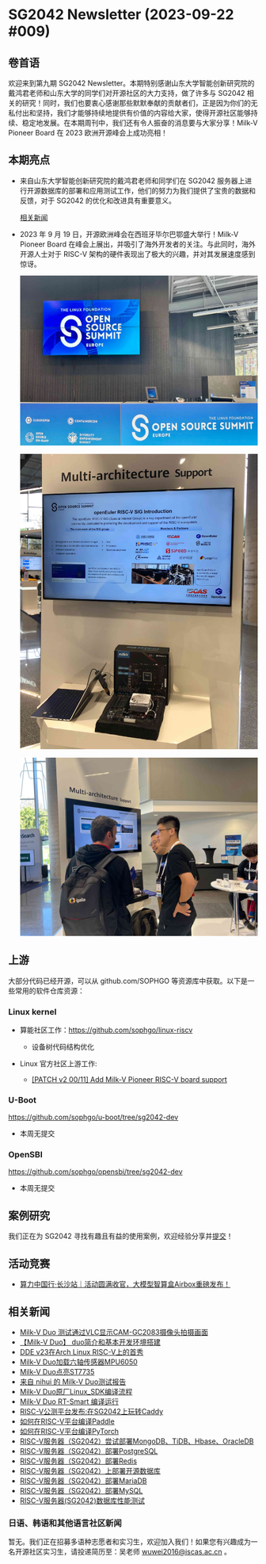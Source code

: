 # SG2042 Newsletter (2023-09-22 #009)

## 卷首语

欢迎来到第九期 SG2042 Newsletter。本期特别感谢山东大学智能创新研究院的戴鸿君老师和山东大学的同学们对开源社区的大力支持，做了许多与 SG2042 相关的研究！同时，我们也要衷心感谢那些默默奉献的贡献者们，正是因为你们的无私付出和坚持，我们才能够持续地提供有价值的内容给大家，使得开源社区能够持续、稳定地发展。在本期周刊中，我们还有令人振奋的消息要与大家分享！Milk-V Pioneer Board 在 2023 欧洲开源峰会上成功亮相！

## 本期亮点

+ 来自山东大学智能创新研究院的戴鸿君老师和同学们在 SG2042 服务器上进行开源数据库的部署和应用测试工作，他们的努力为我们提供了宝贵的数据和反馈，对于 SG2042 的优化和改进具有重要意义。

  [相关新闻](https://forum.sophgo.com/t/sg2042/282)

+ 2023 年 9 月 19 日，开源欧洲峰会在西班牙毕尔巴鄂盛大举行！Milk-V Pioneer Board 在峰会上展出，并吸引了海外开发者的关注。与此同时，海外开源人士对于 RISC-V 架构的硬件表现出了极大的兴趣，并对其发展速度感到惊讶。

  ![13.jpg](./images/13.jpg)

  

  ![14.jpg](./images/14.jpg)

  

  ![15.jpg](./images/15.jpg)

## 上游


大部分代码已经开源，可以从 github.com/SOPHGO 等资源库中获取。以下是一些常用的软件仓库资源：

### Linux kernel

- 算能社区工作：https://github.com/sophgo/linux-riscv

  -  设备树代码结构优化

- Linux 官方社区上游工作:

  - [[PATCH v2 00/11] Add Milk-V Pioneer RISC-V board support](https://lore.kernel.org/linux-riscv/cover.1695189879.git.wangchen20@iscas.ac.cn/)


### U-Boot

https://github.com/sophgo/u-boot/tree/sg2042-dev

+ 本周无提交

### OpenSBI

https://github.com/sophgo/opensbi/tree/sg2042-dev 

+ 本周无提交

## 案例研究

我们正在为 SG2042 寻找有趣且有益的使用案例，欢迎经验分享并[提交](https://github.com/sophgocommunity/SG2042-Newsletter/pulls)！

## 活动竞赛

+ [算力中国行·长沙站｜活动圆满收官，大模型智算盒Airbox重磅发布！](https://mp.weixin.qq.com/s/RETR5DQmNhd-OZHZ0Ag-6g)

## 相关新闻

+ [Milk-V Duo 测试通过VLC显示CAM-GC2083摄像头拍摄画面](https://b23.tv/4bSgJ92)
+ [【Milk-V Duo】 duo简介和基本开发环境搭建](https://b23.tv/5gx1sC6)
+ [DDE v23在Arch Linux RISC-V上的首秀](https://twitter.com/felixonmars/status/1704943664366244276)
+ [Milk-V Duo加载六轴传感器MPU6050](https://community.milkv.io/t/i2c-milk-v-duo-mpu6050/626)
+ [Milk-V Duo点亮ST7735](https://community.milkv.io/t/spi-milk-v-duo-st7735/625/1)
+ [来自 nihui 的 Milk-V Duo测试报告](https://github.com/nihui/milkv-duo-test)
+ [Milk-V Duo原厂Linux_SDK编译流程](https://zhuanlan.zhihu.com/p/657030662)
+ [Milk-V Duo RT-Smart 编译运行](https://zhuanlan.zhihu.com/p/657033587)
+ [RISC-V公测平台发布:在SG2042上玩转Caddy](https://mp.weixin.qq.com/s/qe9lVK_viErCEDsHNRKSdQ)
+ [如何在RISC-V平台编译Paddle](https://zhuanlan.zhihu.com/p/655278471)
+ [如何在RISC-V平台编译PyTorch](https://zhuanlan.zhihu.com/p/655277146)
+ [RISC-V服务器（SG2042）尝试部署MongoDB、TiDB、Hbase、OracleDB](https://zhuanlan.zhihu.com/p/655276238)
+ [RISC-V服务器（SG2042）部署PostgreSQL](https://zhuanlan.zhihu.com/p/655269828)
+ [RISC-V服务器（SG2042）部署Redis](https://zhuanlan.zhihu.com/p/655268242)
+ [RISC-V服务器（SG2042）上部署开源数据库](https://zhuanlan.zhihu.com/p/655077069)
+ [RISC-V服务器（SG2042）部署MariaDB](https://zhuanlan.zhihu.com/p/655261937)
+ [RISC-V服务器（SG2042）部署MySQL](https://zhuanlan.zhihu.com/p/655254888)
+ [RISC-V服务器(SG2042)数据库性能测试](https://zhuanlan.zhihu.com/p/656961169)

### 日语、韩语和其他语言社区新闻

暂无。我们正在招募多语种志愿者和实习生，欢迎加入我们！如果您有兴趣成为一名开源社区实习生，请投递简历至：吴老师 [wuwei2016@iscas.ac.cn](mailto:wuwei2016@iscas.ac.cn) 。
